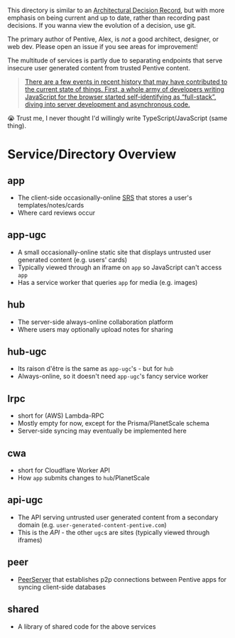 This directory is similar to an [Architectural Decision Record](https://adr.github.io/), but with more emphasis on being current and up to date, rather than recording past decisions. If you wanna view the evolution of a decision, use git.

The primary author of Pentive, Alex, is _not_ a good architect, designer, or web dev. Please open an issue if you see areas for improvement!

The multitude of services is partly due to separating endpoints that serve insecure user generated content from trusted Pentive content.

> [There are a few events in recent history that may have contributed to the current state of things. First, a whole army of developers writing JavaScript for the browser started self-identifying as “full-stack”, diving into server development and asynchronous code.](https://renegadeotter.com/2023/09/10/death-by-a-thousand-microservices.html)

😭 Trust me, I never thought I'd willingly write TypeScript/JavaScript (same thing).

# Service/Directory Overview

## app

- The client-side occasionally-online [SRS](https://en.wikipedia.org/wiki/Spaced_repetition#Software) that stores a user's templates/notes/cards
- Where card reviews occur

## app-ugc

- A small occasionally-online static site that displays untrusted user generated content (e.g. users' cards)
- Typically viewed through an iframe on `app` so JavaScript can't access `app`
- Has a service worker that queries `app` for media (e.g. images)

## hub

- The server-side always-online collaboration platform
- Where users may optionally upload notes for sharing

## hub-ugc

- Its raison d'être is the same as `app-ugc`'s - but for `hub`
- Always-online, so it doesn't need `app-ugc`'s fancy service worker

## lrpc

- short for (AWS) Lambda-RPC
- Mostly empty for now, except for the Prisma/PlanetScale schema
- Server-side syncing may eventually be implemented here

## cwa

- short for Cloudflare Worker API
- How `app` submits changes to `hub`/PlanetScale

## api-ugc

- The API serving untrusted user generated content from a secondary domain (e.g. `user-generated-content-pentive.com`)
- This is the _API_ - the other `ugc`s are sites (typically viewed through iframes)

## peer

- [PeerServer](https://github.com/peers/peerjs-server) that establishes p2p connections between Pentive apps for syncing client-side databases

## shared

- A library of shared code for the above services

